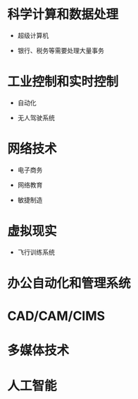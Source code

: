 # 科学计算和数据处理

- 超级计算机

- 银行、税务等需要处理大量事务

# 工业控制和实时控制

- 自动化

- 无人驾驶系统

# 网络技术

- 电子商务

- 网络教育

- 敏捷制造

# 虚拟现实

- 飞行训练系统

# 办公自动化和管理系统

# CAD/CAM/CIMS

# 多媒体技术

# 人工智能

